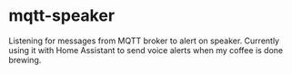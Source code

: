 # mqtt-speaker
Listening for messages from MQTT broker to alert on speaker. Currently using it with Home Assistant to send voice alerts when my coffee is done brewing.
